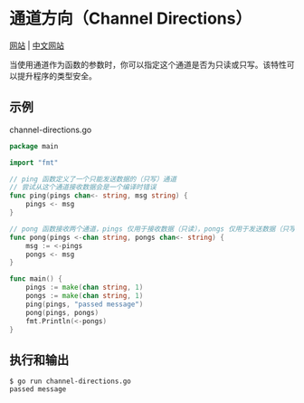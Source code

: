 # 通道方向（Channel Directions）

[网站](https://gobyexample.com/channel-directions) | [中文网站](https://gobyexample-cn.github.io/channel-directions)

当使用通道作为函数的参数时，你可以指定这个通道是否为只读或只写。该特性可以提升程序的类型安全。

## 示例

channel-directions.go

```go
package main

import "fmt"

// ping 函数定义了一个只能发送数据的（只写）通道
// 尝试从这个通道接收数据会是一个编译时错误
func ping(pings chan<- string, msg string) {
	pings <- msg
}

// pong 函数接收两个通道，pings 仅用于接收数据（只读），pongs 仅用于发送数据（只写）
func pong(pings <-chan string, pongs chan<- string) {
	msg := <-pings
	pongs <- msg
}

func main() {
	pings := make(chan string, 1)
	pongs := make(chan string, 1)
	ping(pings, "passed message")
	pong(pings, pongs)
	fmt.Println(<-pongs)
}
```

## 执行和输出

```
$ go run channel-directions.go
passed message
```

